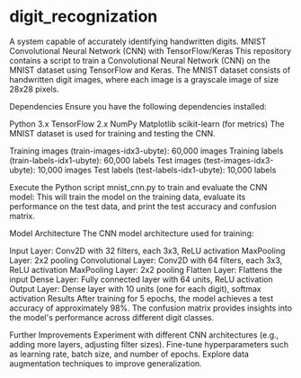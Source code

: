 # digit_recognization
A system capable of accurately identifying handwritten digits. 
MNIST Convolutional Neural Network (CNN) with TensorFlow/Keras
This repository contains a script to train a Convolutional Neural Network (CNN) on the MNIST dataset using TensorFlow and Keras. The MNIST dataset consists of handwritten digit images, where each image is a grayscale image of size 28x28 pixels.

Dependencies
Ensure you have the following dependencies installed:

Python 3.x
TensorFlow 2.x
NumPy
Matplotlib
scikit-learn (for metrics)
The MNIST dataset is used for training and testing the CNN.

Training images (train-images-idx3-ubyte): 60,000 images
Training labels (train-labels-idx1-ubyte): 60,000 labels
Test images (test-images-idx3-ubyte): 10,000 images
Test labels (test-labels-idx1-ubyte): 10,000 labels


Execute the Python script mnist_cnn.py to train and evaluate the CNN model:
This will train the model on the training data, evaluate its performance on the test data, and print the test accuracy and confusion matrix.

Model Architecture
The CNN model architecture used for training:

Input Layer: Conv2D with 32 filters, each 3x3, ReLU activation
MaxPooling Layer: 2x2 pooling
Convolutional Layer: Conv2D with 64 filters, each 3x3, ReLU activation
MaxPooling Layer: 2x2 pooling
Flatten Layer: Flattens the input
Dense Layer: Fully connected layer with 64 units, ReLU activation
Output Layer: Dense layer with 10 units (one for each digit), softmax activation
Results
After training for 5 epochs, the model achieves a test accuracy of approximately 98%. The confusion matrix provides insights into the model's performance across different digit classes.

Further Improvements
Experiment with different CNN architectures (e.g., adding more layers, adjusting filter sizes).
Fine-tune hyperparameters such as learning rate, batch size, and number of epochs.
Explore data augmentation techniques to improve generalization.


